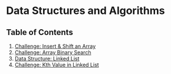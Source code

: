 # Data Structures and Algorithms

## Table of Contents

1.  [Challenge: Insert & Shift an Array](Challenges/ArrayInsert)
2.  [Challenge: Array Binary Search](Challenges/BinarySearch)
3.  [Data Structure: Linked List](Data-Structures/LinkedList)
4.  [Challenge: Kth Value in Linked List](Challenges/KthFromEnd/ll_kth_from_end)
